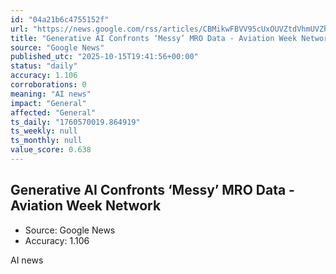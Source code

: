 ```yaml
---
id: "04a21b6c4755152f"
url: "https://news.google.com/rss/articles/CBMikwFBVV95cUxOUVZtdVhmUVZhWjUydlFwYzlZc2JCLUZoenEyVW5qTTlUa0RMcEZLZzBlOV8xWThfS2Z1RWxZdjdRVWZTeXNWU0pHWjUtWGVpNjdMeGVmdXY3UnlHY3pua3BqVDE2ckJISnczdFhWQWVlV2ZRQnM0OTNJRDdxMTVIMTNJemVRYkQ2bktZN0IwRVZCSzA?oc=5"
title: "Generative AI Confronts ‘Messy’ MRO Data - Aviation Week Network"
source: "Google News"
published_utc: "2025-10-15T19:41:56+00:00"
status: "daily"
accuracy: 1.106
corroborations: 0
meaning: "AI news"
impact: "General"
affected: "General"
ts_daily: "1760570019.864919"
ts_weekly: null
ts_monthly: null
value_score: 0.638
---
```

## Generative AI Confronts ‘Messy’ MRO Data - Aviation Week Network

- Source: Google News
- Accuracy: 1.106

AI news
